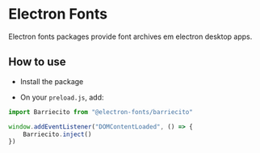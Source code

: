 # Electron Fonts

Electron fonts packages provide font archives em electron desktop apps.

## How to use

* Install the package

* On your `preload.js`, add:

```ts
import Barriecito from "@electron-fonts/barriecito"

window.addEventListener("DOMContentLoaded", () => {
    Barriecito.inject()
})
```